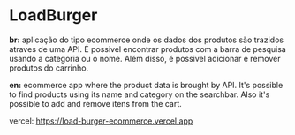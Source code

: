 # LoadBurger

**br:** aplicação do tipo ecommerce onde os dados dos produtos são trazidos atraves de uma API. É possivel encontrar produtos com a barra de pesquisa usando a categoria ou o nome. Além disso, é possivel adicionar e remover produtos do carrinho.

**en:** ecommerce app where the product data is brought by API. It's possible to find products using its name and category on the searchbar. Also it's possible to add and remove itens from the cart.

vercel: https://load-burger-ecommerce.vercel.app
